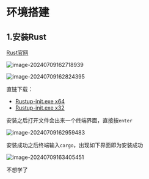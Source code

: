 # 环境搭建

## 1.安装Rust

[Rust官网](https://www.rust-lang.org/zh-CN/)



![image-20240709162718939](https://gitee.com/xarzhi/picture/raw/master/img/image-20240709162718939.png)

![image-20240709162824395](https://gitee.com/xarzhi/picture/raw/master/img/image-20240709162824395.png)

直链下载：

- [Rustup-init.exe  x64](https://static.rust-lang.org/rustup/dist/x86_64-pc-windows-msvc/rustup-init.exe)
- [Rustup-init.exe  x32](https://static.rust-lang.org/rustup/dist/i686-pc-windows-msvc/rustup-init.exe)

安装之后打开文件会出来一个终端界面，直接按`enter`

![image-20240709162959483](https://gitee.com/xarzhi/picture/raw/master/img/image-20240709162959483.png)

安装成功之后终端输入`cargo`，出现如下界面即为安装成功

![image-20240709163405451](https://gitee.com/xarzhi/picture/raw/master/img/image-20240709163405451.png)





不想学了
